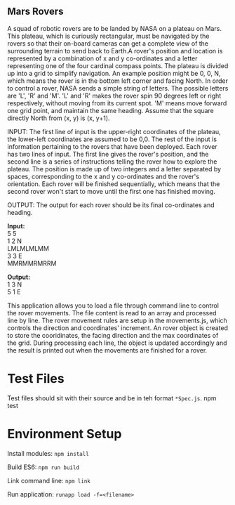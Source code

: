 Mars Rovers
---
A squad of robotic rovers are to be landed by NASA on a plateau on Mars. This plateau, which is curiously rectangular, must be navigated by the rovers so that their on-board cameras can get a complete view of the surrounding terrain to send back to Earth.A rover's position and location is represented by a combination of x and y co-ordinates and a letter representing one of the four cardinal compass points. The plateau is divided up into a grid to simplify navigation. An example position might be 0, 0, N, which means the rover is in the bottom left corner and facing North. In order to control a rover, NASA sends a simple string of letters. The possible letters are 'L', 'R' and 'M'. 'L' and 'R' makes the rover spin 90 degrees left or right respectively, without moving from its current spot. 'M' means move forward one grid point, and maintain the same heading. Assume that the square directly North from (x, y) is (x, y+1).

INPUT:
The first line of input is the upper-right coordinates of the plateau, the lower-left coordinates are assumed to be 0,0.
The rest of the input is information pertaining to the rovers that have been deployed. Each rover has two lines of input. The first line gives the rover's position, and the second line is a series of instructions telling the rover how to explore the plateau.
The position is made up of two integers and a letter separated by spaces, corresponding to the x and y co-ordinates and the rover's orientation.
Each rover will be finished sequentially, which means that the second rover won't start to move until the first one has finished moving.

OUTPUT:
The output for each rover should be its final co-ordinates and heading.

**Input:**  
5 5  
1 2 N  
LMLMLMLMM  
3 3 E  
MMRMMRMRRM

**Output:**  
1 3 N  
5 1 E


This application allows you to load a file through command line to control the rover movements. 
The file content is read to an array and processed line by line. The rover movement rules are setup in the movements.js, which controls the direction and coordinates' increment. An rover object is created to store the cooridinates, the facing direction and the max coordinates of the grid. 
During processing each line, the object is updated accordingly and the result is printed out when the movements are finished for a rover.

# Test Files

Test files should sit with their source and be in teh format `*Spec.js`.
  npm test

# Environment Setup

Install modules: `npm install`

Build ES6: `npm run build`

Link command line: `npm link`

Run application: `runapp load -f=<filename>`


